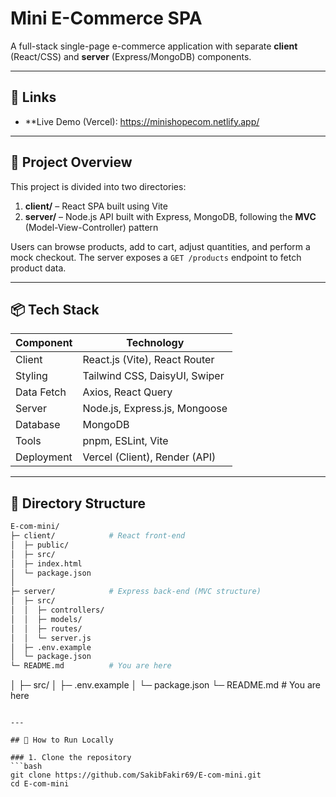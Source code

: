 # Mini E-Commerce SPA

A full-stack single-page e-commerce application with separate **client** (React/CSS) and **server** (Express/MongoDB) components.

---

## 🔗 Links


* **Live Demo (Vercel): https://minishopecom.netlify.app/

---

## 🚀 Project Overview

This project is divided into two directories:

1. **client/** – React SPA built using Vite
2. **server/** – Node.js API built with Express, MongoDB, following the **MVC** (Model-View-Controller) pattern

Users can browse products, add to cart, adjust quantities, and perform a mock checkout. The server exposes a `GET /products` endpoint to fetch product data.

---

## 📦 Tech Stack

| Component  | Technology                    |
| ---------- | ----------------------------- |
| Client     | React.js (Vite), React Router |
| Styling    | Tailwind CSS, DaisyUI, Swiper |
| Data Fetch | Axios, React Query            |
| Server     | Node.js, Express.js, Mongoose |
| Database   | MongoDB                       |
| Tools      | pnpm, ESLint, Vite            |
| Deployment | Vercel (Client), Render (API) |

---

## 📁 Directory Structure

```bash
E-com-mini/
├─ client/            # React front-end
│  ├─ public/
│  ├─ src/
│  ├─ index.html
│  └─ package.json
│
├─ server/            # Express back-end (MVC structure)
│  ├─ src/
│  │  ├─ controllers/
│  │  ├─ models/
│  │  ├─ routes/
│  │  └─ server.js
│  ├─ .env.example
│  └─ package.json
└─ README.md          # You are here
```

│  ├─ src/
│  ├─ .env.example
│  └─ package.json
└─ README.md          # You are here

````

---

## 🚀 How to Run Locally

### 1. Clone the repository
```bash
git clone https://github.com/SakibFakir69/E-com-mini.git
cd E-com-mini
````

